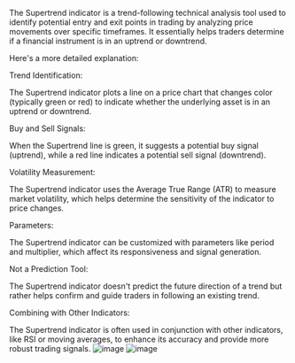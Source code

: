 The Supertrend indicator is a trend-following technical analysis tool used to identify potential entry and exit points in trading by analyzing price movements over specific timeframes. It essentially helps traders determine if a financial instrument is in an uptrend or downtrend. 

Here's a more detailed explanation:

Trend Identification:

The Supertrend indicator plots a line on a price chart that changes color (typically green or red) to indicate whether the underlying asset is in an uptrend or downtrend. 

Buy and Sell Signals:

When the Supertrend line is green, it suggests a potential buy signal (uptrend), while a red line indicates a potential sell signal (downtrend). 

Volatility Measurement:

The Supertrend indicator uses the Average True Range (ATR) to measure market volatility, which helps determine the sensitivity of the indicator to price changes. 

Parameters:

The Supertrend indicator can be customized with parameters like period and multiplier, which affect its responsiveness and signal generation. 

Not a Prediction Tool:

The Supertrend indicator doesn't predict the future direction of a trend but rather helps confirm and guide traders in following an existing trend. 

Combining with Other Indicators:

The Supertrend indicator is often used in conjunction with other indicators, like RSI or moving averages, to enhance its accuracy and provide more robust trading signals. 
![image](https://github.com/user-attachments/assets/f53b0bfd-187a-4a16-8d32-dbe180d729ab)
![image](https://github.com/user-attachments/assets/50a65071-2325-4bc8-b070-a1815503f973)
